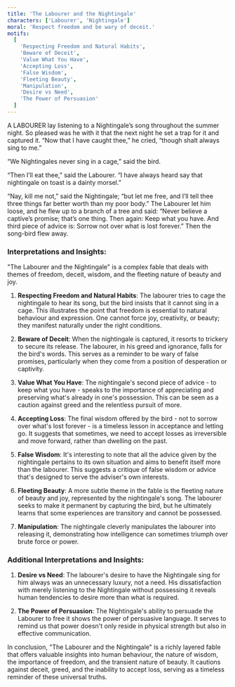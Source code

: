 ```yaml
---
title: 'The Labourer and the Nightingale'
characters: ['Labourer', 'Nightingale']
moral: 'Respect freedom and be wary of deceit.'
motifs:
  [
    'Respecting Freedom and Natural Habits',
    'Beware of Deceit',
    'Value What You Have',
    'Accepting Loss',
    'False Wisdom',
    'Fleeting Beauty',
    'Manipulation',
    'Desire vs Need',
    'The Power of Persuasion'
  ]
---
```


A LABOURER lay listening to a Nightingale’s song throughout the summer night. So pleased was he with it that the next night he set a trap for it and captured it. “Now that I have caught thee,” he cried, “though shalt always sing to me.”

“We Nightingales never sing in a cage,” said the bird.

“Then I’ll eat thee,” said the Labourer. “I have always heard say that nightingale on toast is a dainty morsel.”

“Nay, kill me not,” said the Nightingale; “but let me free, and I’ll tell thee three things far better worth than my poor body.” The Labourer let him loose, and he flew up to a branch of a tree and said: “Never believe a captive’s promise; that’s one thing. Then again: Keep what you have. And third piece of advice is: Sorrow not over what is lost forever.” Then the song-bird flew away.

### Interpretations and Insights:

"The Labourer and the Nightingale" is a complex fable that deals with themes of freedom, deceit, wisdom, and the fleeting nature of beauty and joy.

1. **Respecting Freedom and Natural Habits**: The labourer tries to cage the nightingale to hear its song, but the bird insists that it cannot sing in a cage. This illustrates the point that freedom is essential to natural behaviour and expression. One cannot force joy, creativity, or beauty; they manifest naturally under the right conditions.

2. **Beware of Deceit**: When the nightingale is captured, it resorts to trickery to secure its release. The labourer, in his greed and ignorance, falls for the bird's words. This serves as a reminder to be wary of false promises, particularly when they come from a position of desperation or captivity.

3. **Value What You Have**: The nightingale's second piece of advice - to keep what you have - speaks to the importance of appreciating and preserving what's already in one's possession. This can be seen as a caution against greed and the relentless pursuit of more.

4. **Accepting Loss**: The final wisdom offered by the bird - not to sorrow over what's lost forever - is a timeless lesson in acceptance and letting go. It suggests that sometimes, we need to accept losses as irreversible and move forward, rather than dwelling on the past.

5. **False Wisdom**: It's interesting to note that all the advice given by the nightingale pertains to its own situation and aims to benefit itself more than the labourer. This suggests a critique of false wisdom or advice that's designed to serve the adviser's own interests.

6. **Fleeting Beauty**: A more subtle theme in the fable is the fleeting nature of beauty and joy, represented by the nightingale's song. The labourer seeks to make it permanent by capturing the bird, but he ultimately learns that some experiences are transitory and cannot be possessed.

7. **Manipulation**: The nightingale cleverly manipulates the labourer into releasing it, demonstrating how intelligence can sometimes triumph over brute force or power.

### Additional Interpretations and Insights:

1. **Desire vs Need**: The labourer's desire to have the Nightingale sing for him always was an unnecessary luxury, not a need. His dissatisfaction with merely listening to the Nightingale without possessing it reveals human tendencies to desire more than what is required.

2. **The Power of Persuasion**: The Nightingale's ability to persuade the Labourer to free it shows the power of persuasive language. It serves to remind us that power doesn't only reside in physical strength but also in effective communication.

In conclusion, "The Labourer and the Nightingale" is a richly layered fable that offers valuable insights into human behaviour, the nature of wisdom, the importance of freedom, and the transient nature of beauty. It cautions against deceit, greed, and the inability to accept loss, serving as a timeless reminder of these universal truths.

